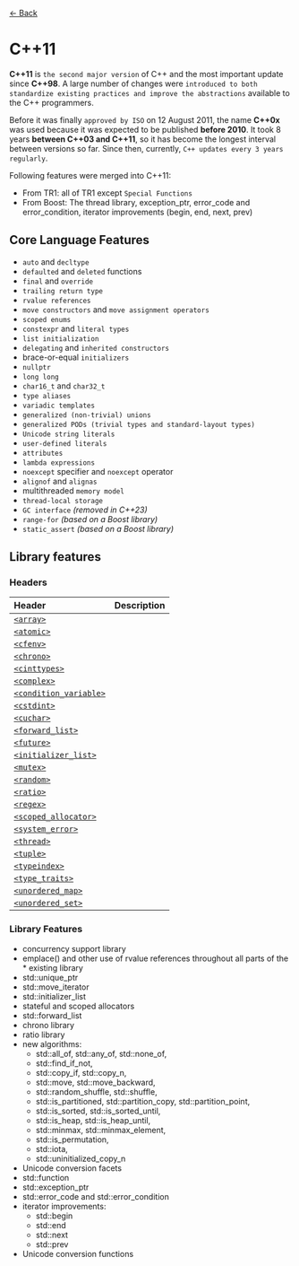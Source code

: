 [<- Back](../README.md)

# C++11
**C++11** is `the second major version` of C++ and the most important update since **C++98**. A large number of changes were `introduced to both standardize existing practices and improve the abstractions` available to the C++ programmers.

Before it was finally `approved by ISO` on 12 August 2011, the name **C++0x** was used because it was expected to be published **before 2010**. It took 8 years **between C++03 and C++11**, so it has become the longest interval between versions so far. Since then, currently, `C++ updates every 3 years regularly`.

Following features were merged into C++11:
* From TR1: all of TR1 except `Special Functions`
* From Boost: The thread library, exception_ptr, error_code and error_condition, iterator improvements (begin, end, next, prev)

## Core Language Features
* `auto` and `decltype`
* `defaulted` and `deleted` functions
* `final` and `override`
* `trailing return type`
* `rvalue references`
* `move constructors` and `move assignment operators`
* `scoped enums`
* `constexpr` and `literal types`
* `list initialization`
* `delegating` and `inherited constructors`
* brace-or-equal `initializers`
* `nullptr`
* `long long`
* `char16_t` and `char32_t`
* `type aliases`
* `variadic templates`
* `generalized (non-trivial) unions`
* `generalized PODs (trivial types and standard-layout types)`
* `Unicode string literals`
* `user-defined literals`
* `attributes`
* `lambda expressions`
* `noexcept` specifier and `noexcept` operator
* `alignof` and `alignas`
* multithreaded `memory model`
* `thread-local storage`
* `GC interface` *(removed in C++23)*
* `range-for` *(based on a Boost library)*
* `static_assert` *(based on a Boost library)*

## Library features
### Headers

|  Header   | Description   |
| :-------- | :------------ |
| [`<array>`](headers/array.md) | |
| [`<atomic>`](headers/atomic.md) | |
| [`<cfenv>`](headers/cfenv.md) | |
| [`<chrono>`](headers/chrono.md) | |
| [`<cinttypes>`](headers/cinttypes.md) | |
| [`<complex>`](headers/complex.md) | |
| [`<condition_variable>`](headers/condition_variable.md) | |
| [`<cstdint>`](headers/cstdint.md) | |
| [`<cuchar>`](headers/cuchar.md) | |
| [`<forward_list>`](headers/forward_list.md) | |
| [`<future>`](headers/future.md) | |
| [`<initializer_list>`](headers/initializer_list.md) | |
| [`<mutex>`](headers/mutex.md) | |
| [`<random>`](headers/random.md) | |
| [`<ratio>`](headers/ratio.md) | |
| [`<regex>`](headers/regex.md) | |
| [`<scoped_allocator>`](headers/scoped_allocator.md) | |
| [`<system_error>`](headers/system_error.md) | |
| [`<thread>`](headers/thread.md) | |
| [`<tuple>`](headers/tuple.md) | |
| [`<typeindex>`](headers/typeindex.md) | |
| [`<type_traits>`](headers/type_traits.md) | |
| [`<unordered_map>`](headers/unordered_map.md) | |
| [`<unordered_set>`](headers/unordered_set.md) | |

### Library Features

* concurrency support library
* emplace() and other use of rvalue references throughout all parts of the * existing library
* std::unique_ptr
* std::move_iterator
* std::initializer_list
* stateful and scoped allocators
* std::forward_list
* chrono library
* ratio library
* new algorithms:
    * std::all_of, std::any_of, std::none_of,
    * std::find_if_not,
    * std::copy_if, std::copy_n,
    * std::move, std::move_backward,
    * std::random_shuffle, std::shuffle,
    * std::is_partitioned, std::partition_copy, std::partition_point,
    * std::is_sorted, std::is_sorted_until,
    * std::is_heap, std::is_heap_until,
    * std::minmax, std::minmax_element,
    * std::is_permutation,
    * std::iota,
    * std::uninitialized_copy_n
* Unicode conversion facets
* std::function
* std::exception_ptr
* std::error_code and std::error_condition
* iterator improvements:
    * std::begin
    * std::end
    * std::next
    * std::prev
* Unicode conversion functions

